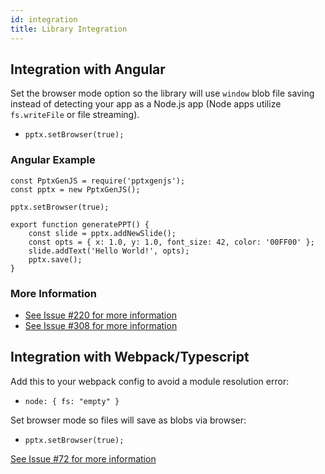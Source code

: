 ```yaml
---
id: integration
title: Library Integration
---
```


## Integration with Angular

Set the browser mode option so the library will use `window` blob file saving instead of detecting
your app as a Node.js app (Node apps utilize `fs.writeFile` or file streaming).  
* `pptx.setBrowser(true);`

### Angular Example  
```
const PptxGenJS = require('pptxgenjs');
const pptx = new PptxGenJS();

pptx.setBrowser(true);

export function generatePPT() {
    const slide = pptx.addNewSlide();
    const opts = { x: 1.0, y: 1.0, font_size: 42, color: '00FF00' };
    slide.addText('Hello World!', opts);
    pptx.save();
}
```

### More Information
* [See Issue #220 for more information](https://github.com/gitbrent/PptxGenJS/issues/220)
* [See Issue #308 for more information](https://github.com/gitbrent/PptxGenJS/issues/308)


## Integration with Webpack/Typescript

Add this to your webpack config to avoid a module resolution error:
* `node: { fs: "empty" }`  

Set browser mode so files will save as blobs via browser:
* `pptx.setBrowser(true);`

[See Issue #72 for more information](https://github.com/gitbrent/PptxGenJS/issues/72)
